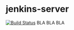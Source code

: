 # jenkins-server
[![Build Status](http://ec2-13-37-117-135.eu-west-3.compute.amazonaws.com/buildStatus/icon?job=Git_server)](http://ec2-13-37-117-135.eu-west-3.compute.amazonaws.com/job/Git_server/)
BLA BLA BLA
